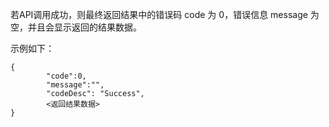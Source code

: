 若API调用成功，则最终返回结果中的错误码 code 为 0，错误信息 message 为空，并且会显示返回的结果数据。

示例如下：

```
{
		"code":0,
		"message":"",
        "codeDesc": "Success",
		<返回结果数据>
}
```